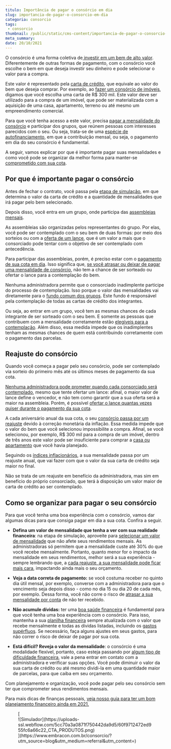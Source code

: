 ```yaml
---
titulo: Importância de pagar o consórcio em dia
slug: importancia-de-pagar-o-consorcio-em-dia
categoria: consorcio
tags:
 - consorcio
thumbnail: /public/static/cms-content/importancia-de-pagar-o-consorcio-em-dia.jpg
meta_summary: 
date: 20/10/2021
---
```

O consórcio é uma forma coletiva de[ investir em um bem de alto valor](https://www.embracon.com.br/blog/8-motivos-que-comprovam-que-consorcio-e-investimento). Diferentemente de outras formas de pagamento, com o consórcio você escolhe o bem em que deseja investir seu dinheiro e pode selecionar o valor para a compra.

Este valor é representado pela [carta de crédito](https://www.embracon.com.br/blog/o-que-e-a-carta-de-credito-como-funciona-e-como-usar), que equivale ao valor do bem que deseja comprar. Por exemplo, ao [fazer um consórcio de imóveis](https://www.embracon.com.br/blog/6-coisas-contratar-consorcio-de-imoveis), digamos que você escolha uma carta de R$ 300 mil. Este valor deve ser utilizado para a compra de um imóvel, que pode ser materializada com a aquisição de uma casa, apartamento, terreno ou até mesmo um empreendimento comercial.

Para que você tenha acesso a este valor, precisa [pagar a mensalidade do consórcio](https://www.embracon.com.br/blog/qual-o-valor-ideal-da-parcela-mensal-de-um-consorcio) e participar dos grupos, que reúnem pessoas com interesses parecidos com o seu. Ou seja, trata-se de uma [espécie de autofinanciamento](https://www.embracon.com.br/blog/autofinanciamento-o-que-e-e-como-um-consorcio-pode-ajuda-lo), em que a contribuição mensal, ou seja, o pagamento em dia do seu consórcio é fundamental.

A seguir, vamos explicar por que é importante pagar suas mensalidades e como você pode se organizar da melhor forma para manter-se [comprometido com sua cota](https://www.embracon.com.br/blog/entenda-o-que-e-e-como-funciona-uma-cota-de-consorcio).

Por que é importante pagar o consórcio 
---------------------------------------

Antes de fechar o contrato, você passa pela [etapa de simulação](https://www.embracon.com.br/blog/descubra-como-fazer-uma-simulacao-no-consorcio), em que determina o valor da carta de crédito e a quantidade de mensalidades que irá pagar pelo bem selecionado.

Depois disso, você entra em um grupo, onde participa das [assembleias mensais](https://www.embracon.com.br/blog/assembleia-de-consorcio-como-funciona).

As assembleias são organizadas pelos representantes do grupo. Por elas, você pode ser contemplado com o seu bem de duas formas: por meio dos sorteios ou com a [oferta de um lance](https://www.embracon.com.br/blog/como-fazer-oferta-de-lance-em-consorcio), que é um valor a mais que o consorciado pode tentar com o objetivo de ser contemplado com antecedência.

Para participar das assembleias, porém, é preciso estar com o [pagamento de sua cota em dia](https://www.embracon.com.br/blog/entenda-o-pagamento-do-bem-no-consorcio). Isso significa que, [se você atrasar ou deixar de pagar uma mensalidade de consórcio](https://www.embracon.com.br/conhecaoconsorcio/o-que-pode-ocorrer-no-caso-de-atraso-ou-falta-de-pagamento-das-parcelas), não tem a chance de ser sorteado ou ofertar o lance para a contemplação do bem.

Nenhuma administradora permite que o consorciado inadimplente participe do processo de contemplação. Isso porque o valor das mensalidades vai diretamente para o [fundo comum dos grupos](https://www.embracon.com.br/blog/o-que-e-o-fundo-comum-no-consorcio). Este fundo é responsável pela contemplação de todas as cartas de crédito dos integrantes.

Ou seja, ao entrar em um grupo, você tem as mesmas chances de cada integrante de ser sorteado com o seu bem. E somente as pessoas que contribuem com a mensalidade corretamente estão [elegíveis para a contemplação](https://www.embracon.com.br/blog/saiba-o-que-fazer-quando-for-contemplado-no-consorcio). Além disso, essa medida impede que os inadimplentes tenham as mesmas chances de quem está contribuindo corretamente com o pagamento das parcelas.

Reajuste do consórcio 
----------------------

Quando você começa a pagar pelo seu consórcio, pode ser contemplado via sorteio do primeiro mês até os últimos meses de pagamento da sua cota.

[Nenhuma administradora pode prometer quando cada consorciado será contemplado](https://www.embracon.com.br/blog/nao-existe-promessa-de-contemplacao-em-consorcio), mesmo que tente ofertar um lance: afinal, o maior valor de lance define o vencedor, e não tem como garantir que a sua oferta será a maior na assembleia. Porém, é possível [ofertar o lance quantas vezes quiser durante o pagamento da sua cota](https://www.embracon.com.br/conhecaoconsorcio/como-ofertar-um-lance).

A cada aniversário anual da sua cota, o seu [consórcio passa por um reajuste](https://www.embracon.com.br/blog/reajuste-do-consorcio-entenda) devido à correção monetária da inflação. Essa medida impede que o valor do bem que você selecionou impossibilite a compra. Afinal, se você selecionou, por exemplo, R$ 300 mil para a compra de um imóvel, dentro de três anos este valor pode ser insuficiente para comprar a [casa ou apartamento](https://www.embracon.com.br/blog/casa-ou-apartamento-qual-a-melhor-escolha-para-voce) que você havia planejado.

Seguindo os [índices inflacionários](https://www.embracon.com.br/blog/entenda-a-importancia-da-taxa-selic-e-da-inflacao), a sua mensalidade passa por um reajuste anual, que vai fazer com que o valor da sua carta de crédito seja maior no final.

Não se trata de um reajuste em benefício da administradora, mas sim em benefício do próprio consorciado, que terá à disposição um valor maior de carta de crédito ao ser contemplado.

Como se organizar para pagar o seu consórcio 
---------------------------------------------

Para que você tenha uma boa experiência com o consórcio, vamos dar algumas dicas para que consiga pagar em dia a sua cota. Confira a seguir.

- **Defina um valor de mensalidade que tenha a ver com sua realidade financeira**: na etapa de simulação, aproveite para [selecionar um valor de mensalidade](https://www.embracon.com.br/blog/como-calcular-as-parcelas-no-consorcio) que não afete seus rendimentos mensais. As administradoras só permitem que a mensalidade custe até 30% do que você recebe mensalmente. Portanto, quanto menor for o impacto da mensalidade em seus rendimentos, melhor será a sua experiência - sempre lembrando que, a [cada reajuste, a sua mensalidade pode ficar mais cara](https://www.embracon.com.br/blog/reajuste-consorcio-como-e-feito), impactando ainda mais o seu orçamento.
- **Veja a data correta de pagamento:** se você costuma receber no quinto dia útil mensal, por exemplo, converse com a administradora para que o vencimento seja depois disso - como no dia 15 ou dia 20 de cada mês, por exemplo. Dessa forma, você não corre o risco de [atrasar a sua mensalidade por conta](https://www.embracon.com.br/conhecaoconsorcio/ja-estou-com-o-bem-o-que-devo-fazer-se-atrasar-a-parcela) de não ter recebido.

- **Não acumule dívidas:** ter uma [boa saúde financeira](https://www.embracon.com.br/blog/entenda-como-e-possivel-manter-a-saude-financeira-da-sua-familia) é fundamental para que você tenha uma boa experiência com o consórcio. Para isso, mantenha a sua [planilha financeira](https://www.embracon.com.br/blog/como-criar-uma-planilha-de-planejamento-financeiro) sempre atualizada com o valor que recebe mensalmente e todas as dívidas listadas, incluindo os [gastos supérfluos](https://www.embracon.com.br/blog/gastos-superfluos-e-essenciais-saiba-diferenciar). Se necessário, faça alguns ajustes em seus gastos, para não correr o risco de deixar de pagar por sua cota.
- **Está difícil? Reveja o valor da mensalidade**: o consórcio é uma modalidade flexível, portanto, caso esteja passando por [algum tipo de dificuldade financeira](https://www.embracon.com.br/blog/perda-de-renda-como-lidar), vale a pena entrar em contato com a administradora e verificar suas opções. Você pode diminuir o valor da sua carta de crédito ou até mesmo dividi-la em uma quantidade maior de parcelas, para que caiba em seu orçamento.

Com planejamento e organização, você pode pagar pelo seu consórcio sem ter que comprometer seus rendimentos mensais.

Para mais dicas de finanças pessoais, [veja nosso guia para ter um bom planejamento financeiro ainda em 2021.](https://www.embracon.com.br/blog/como-fazer-um-planejamento-financeiro-em-2021)

<figure class="w-richtext-figure-type-image w-richtext-align-center">[<div>![Simulador](https://uploads-ssl.webflow.com/5cc70a3a0871f750442da9d5/60f9712472ed955fc6a66c22_CTA_PRODUTOS.png)</div>](https://www.embracon.com.br/consorcio/?utm_source=blog&utm_medium=referral&utm_content=)</figure>
